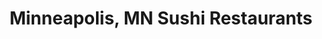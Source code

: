 ---
layout: city
title: Minneapolis, MN Sushi Restaurants
permalink: /minnesota/minneapolis/
stateAbbr: MN
stateName: Minnesota
cityName: Minneapolis

---